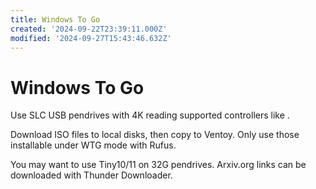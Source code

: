 ```yaml
---
title: Windows To Go
created: '2024-09-22T23:39:11.000Z'
modified: '2024-09-27T15:43:46.632Z'
---
```


# Windows To Go

Use SLC USB pendrives with 4K reading supported controllers like .

Download ISO files to local disks, then copy to Ventoy. Only use those installable under WTG mode with Rufus.

You may want to use Tiny10/11 on 32G pendrives. Arxiv.org links can be downloaded with Thunder Downloader.
